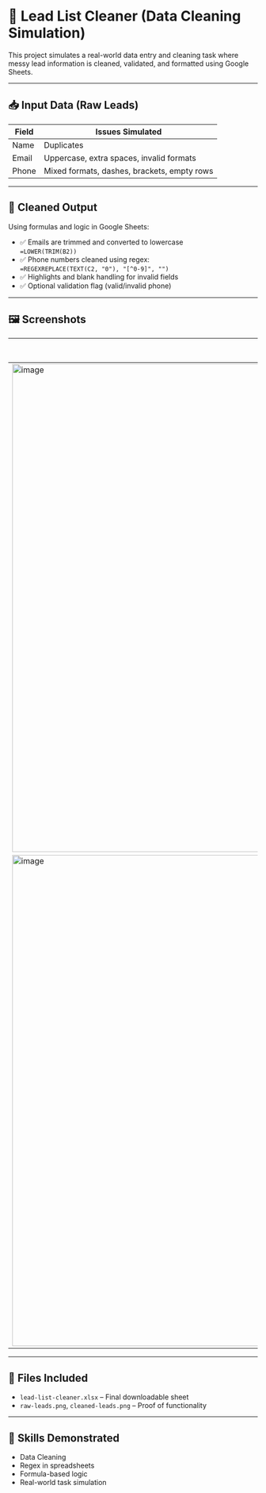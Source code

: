 # 🧹 Lead List Cleaner (Data Cleaning Simulation)

This project simulates a real-world data entry and cleaning task where messy lead information is cleaned, validated, and formatted using Google Sheets.

---

## 📥 Input Data (Raw Leads)

| Field | Issues Simulated |
|-------|------------------|
| Name | Duplicates |
| Email | Uppercase, extra spaces, invalid formats |
| Phone | Mixed formats, dashes, brackets, empty rows |

---

## 🔧 Cleaned Output

Using formulas and logic in Google Sheets:

- ✅ Emails are trimmed and converted to lowercase  
  `=LOWER(TRIM(B2))`
- ✅ Phone numbers cleaned using regex:  
  `=REGEXREPLACE(TEXT(C2, "0"), "[^0-9]", "")`
- ✅ Highlights and blank handling for invalid fields
- ✅ Optional validation flag (valid/invalid phone)

---

## 🖼️ Screenshots

| Raw Leads | Cleaned Leads |
|-----------|----------------|
| <img width="1859" height="984" alt="image" src="https://github.com/user-attachments/assets/8e11113e-6273-4084-81e7-416c86f3297d" />
| <img width="1858" height="990" alt="image" src="https://github.com/user-attachments/assets/93ad23cd-461a-4bb4-ac03-221f906a2b31" />


---

## 📁 Files Included

- `lead-list-cleaner.xlsx` – Final downloadable sheet
- `raw-leads.png`, `cleaned-leads.png` – Proof of functionality

---

## 🧠 Skills Demonstrated

- Data Cleaning
- Regex in spreadsheets
- Formula-based logic
- Real-world task simulation
